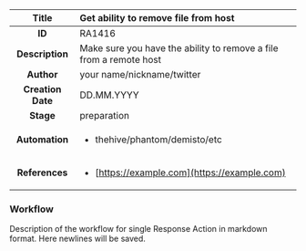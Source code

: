| Title                       |  Get ability to remove file from host         |
|:---------------------------:|:--------------------|
| **ID**                      | RA1416            |
| **Description**             | Make sure you have the ability to remove a file from a remote host   |
| **Author**                  | your name/nickname/twitter        |
| **Creation Date**           | DD.MM.YYYY |
| **Stage**                   | preparation         |
| **Automation** |<ul><li>thehive/phantom/demisto/etc</li></ul>|
| **References** |<ul><li>[https://example.com](https://example.com)</li></ul>|

### Workflow

Description of the workflow for single Response Action in markdown format.
Here newlines will be saved.
